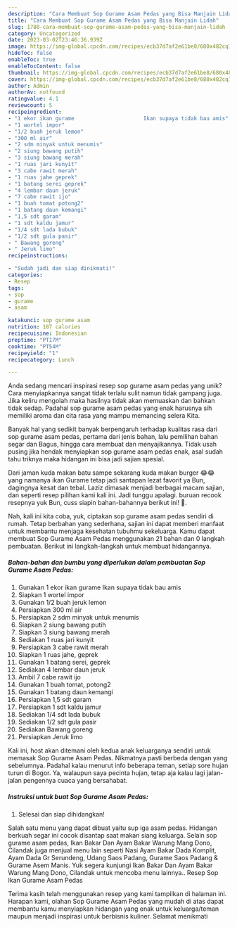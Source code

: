 ```yaml
---
description: "Cara Membuat Sop Gurame Asam Pedas yang Bisa Manjain Lidah"
title: "Cara Membuat Sop Gurame Asam Pedas yang Bisa Manjain Lidah"
slug: 1780-cara-membuat-sop-gurame-asam-pedas-yang-bisa-manjain-lidah
category: Uncategorized
date: 2023-03-02T23:46:36.939Z
image: https://img-global.cpcdn.com/recipes/ecb37d7af2e61be8/680x482cq70/sop-gurame-asam-pedas-foto-resep-utama.jpg
hideToc: false
enableToc: true
enableTocContent: false
thumbnail: https://img-global.cpcdn.com/recipes/ecb37d7af2e61be8/680x482cq70/sop-gurame-asam-pedas-foto-resep-utama.jpg
cover: https://img-global.cpcdn.com/recipes/ecb37d7af2e61be8/680x482cq70/sop-gurame-asam-pedas-foto-resep-utama.jpg
author: Admin
authorAv: notfound
ratingvalue: 4.1
reviewcount: 5
recipeingredient:
- "1 ekor ikan gurame                      Ikan supaya tidak bau amis"
- "1 wortel impor"
- "1/2 buah jeruk lemon"
- "300 ml air"
- "2 sdm minyak untuk menumis"
- "2 siung bawang putih"
- "3 siung bawang merah"
- "1 ruas jari kunyit"
- "3 cabe rawit merah"
- "1 ruas jahe geprek"
- "1 batang serei geprek"
- "4 lembar daun jeruk"
- "7 cabe rawit ijo"
- "1 buah tomat potong2"
- "1 batang daun kemangi"
- "1,5 sdt garam"
- "1 sdt kaldu jamur"
- "1/4 sdt lada bubuk"
- "1/2 sdt gula pasir"
- " Bawang goreng"
- " Jeruk limo"
recipeinstructions:

- "Sudah jadi dan siap dinikmati!"
categories:
- Resep
tags:
- sop
- gurame
- asam

katakunci: sop gurame asam 
nutrition: 187 calories
recipecuisine: Indonesian
preptime: "PT17M"
cooktime: "PT54M"
recipeyield: "1"
recipecategory: Lunch

---
```





Anda sedang mencari inspirasi resep sop gurame asam pedas yang unik? Cara menyiapkannya sangat tidak terlalu sulit namun tidak gampang juga. Jika keliru mengolah maka hasilnya tidak akan memuaskan dan bahkan tidak sedap. Padahal sop gurame asam pedas yang enak harusnya sih memiliki aroma dan cita rasa yang mampu memancing selera Kita.





Banyak hal yang sedikit banyak berpengaruh terhadap kualitas rasa dari sop gurame asam pedas, pertama dari jenis bahan, lalu pemilihan bahan segar dan Bagus, hingga cara membuat dan menyajikannya. Tidak usah pusing jika hendak menyiapkan sop gurame asam pedas enak,      asal sudah tahu triknya maka hidangan ini bisa jadi sajian spesial.














Dari jaman kuda makan batu sampe sekarang kuda makan burger 😂😂 yang namanya ikan Gurame tetap jadi santapan lezat favorit ya Bun, dagingnya kesat dan tebal. Laziz dimasak menjadi berbagai macam sajian, dan seperti resep pilihan kami kali ini. Jadi tunggu apalagi. buruan recook resepnya yuk Bun, cuss siapin bahan-bahannya berikut ini! 🤗.






Nah, kali ini kita coba, yuk, ciptakan sop gurame asam pedas sendiri di rumah. Tetap berbahan yang sederhana, sajian ini dapat memberi manfaat untuk membantu menjaga kesehatan tubuhmu sekeluarga. Kamu dapat membuat Sop Gurame Asam Pedas menggunakan 21 bahan dan 0 langkah pembuatan. Berikut ini langkah-langkah untuk membuat hidangannya.

<!--inarticleads1-->

##### Bahan-bahan dan bumbu yang diperlukan dalam pembuatan Sop Gurame Asam Pedas:

1. Gunakan 1 ekor ikan gurame                      Ikan supaya tidak bau amis
1. Siapkan 1 wortel impor
1. Gunakan 1/2 buah jeruk lemon
1. Persiapkan 300 ml air
1. Persiapkan 2 sdm minyak untuk menumis
1. Siapkan 2 siung bawang putih
1. Siapkan 3 siung bawang merah
1. Sediakan 1 ruas jari kunyit
1. Persiapkan 3 cabe rawit merah
1. Siapkan 1 ruas jahe, geprek
1. Gunakan 1 batang serei, geprek
1. Sediakan 4 lembar daun jeruk
1. Ambil 7 cabe rawit ijo
1. Gunakan 1 buah tomat, potong2
1. Gunakan 1 batang daun kemangi
1. Persiapkan 1,5 sdt garam
1. Persiapkan 1 sdt kaldu jamur
1. Sediakan 1/4 sdt lada bubuk
1. Sediakan 1/2 sdt gula pasir
1. Sediakan  Bawang goreng
1. Persiapkan  Jeruk limo


Kali ini, host akan ditemani oleh kedua anak keluarganya sendiri untuk memasak Sop Gurame Asam Pedas. Nikmatnya pasti berbeda dengan yang sebelumnya. Padahal kalau menurut info beberapa teman, setiap sore hujan turun di Bogor. Ya, walaupun saya pecinta hujan, tetap aja kalau lagi jalan-jalan pengennya cuaca yang bersahabat. 

<!--inarticleads2-->

##### Instruksi untuk buat Sop Gurame Asam Pedas:


1. Selesai dan siap dihidangkan!

Salah satu menu yang dapat dibuat yaitu sup iga asam pedas. Hidangan berkuah segar ini cocok disantap saat makan siang keluarga. Selain sop gurame asam pedas, Ikan Bakar Dan Ayam Bakar Warung Mang Dono, Cilandak juga menjual menu lain seperti Nasi Ayam Bakar Dada Komplit, Ayam Dada Gr Serundeng, Udang Saos Padang, Gurame Saos Padang &amp; Gurame Asem Manis. Yuk segera kunjungi Ikan Bakar Dan Ayam Bakar Warung Mang Dono, Cilandak untuk mencoba menu lainnya.. Resep Sop Ikan Gurame Asam Pedas 

Terima kasih telah menggunakan resep yang kami tampilkan di halaman ini. Harapan kami, olahan Sop Gurame Asam Pedas yang mudah di atas dapat membantu kamu menyiapkan hidangan yang enak untuk keluarga/teman maupun menjadi inspirasi untuk berbisnis kuliner. Selamat menikmati
